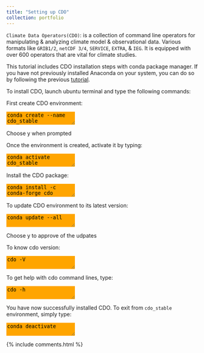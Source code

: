 ```yaml
---
title: "Setting up CDO"
collection: portfolio
---
```

`Climate Data Operators(CDO)`: is a collection of command line operators for manipulating & analyzing climate model & observational data. Various formats like `GRIB1/2`, `netCDF 3/4`, `SERVICE`, `EXTRA`, & `IEG`. It is equipped with over 600 operators that are vital for climate studies. 

This tutorial includes CDO installation steps with conda package manager. If you have not previously installed Anaconda on your system, you can do so by following the previous [tutorial](https://yonsci.github.io/yon_academic//portfolio/portfolio-2/).

To install CDO, launch ubuntu terminal and type the following commands:  

First create CDO environment:
<textarea style="border: none;background-color:orange;">
conda create --name cdo_stable
</textarea>  
Choose y when prompted 

Once the environment is created, activate it by typing:  
<textarea style="border: none;background-color:orange;">
conda activate cdo_stable	
</textarea>

Install the CDO package:  
<textarea style="border: none;background-color:orange;">
conda install -c conda-forge cdo
</textarea>

To update CDO environment to its latest version:  
<textarea style="border: none;background-color:orange;">
conda update --all  
</textarea>  
Choose y to approve of the udpates

To know cdo version:  
<textarea style="border: none;background-color:orange;">
cdo -V 
</textarea>

To get help with cdo command lines, type:  
<textarea style="border: none;background-color:orange;">
cdo -h
</textarea>

You have now successfully installed CDO. To exit from `cdo_stable` environment, simply type:  
<textarea style="border: none;background-color:orange;">
conda deactivate
</textarea>

{% include comments.html %}
